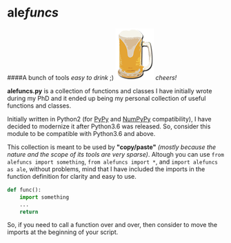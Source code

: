 # ale*funcs*
####A bunch of tools *easy to drink* ;)
![alt text](./alefuncs_logo.png "Logo Prova")
*cheers!*

**alefuncs.py** is a collection of functions and classes I have initially wrote during my PhD and it ended up being my personal collection of useful functions and classes.

Initially written in Python2 (for [PyPy](https://pypy.org/) and [NumPyPy](https://bitbucket.org/pypy/numpy) compatibility), I have decided to modernize it after Python3.6 was released. So, consider this module to be compatible with Python3.6 and above.

This collection is meant to be used by **"copy/paste"** *(mostly because the nature and the scope of its tools are very sparse)*. Altough you can use `from alefuncs import something`, `from alefuncs import *`, and `import alefuncs as ale`, without problems, mind that I have included the imports in the function definition for clarity and easy to use.

~~~python
def func():
    import something
    ...
    return
~~~

So, if you need to call a function over and over, then consider to move the imports at the beginning of your script.


  






